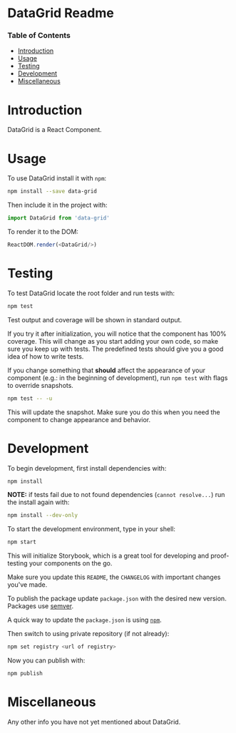 # DataGrid Readme

### Table of Contents

- [Introduction](#introduction)
- [Usage](#usage)
- [Testing](#testing)
- [Development](#development)
- [Miscellaneous](#miscellaneous)

# Introduction

DataGrid is a React Component.

# Usage

To use DataGrid install it with `npm`:

```sh
npm install --save data-grid
```

Then include it in the project with:

```js
import DataGrid from 'data-grid'
```

To render it to the DOM:

```js
ReactDOM.render(<DataGrid/>)
```

# Testing

To test DataGrid locate the root folder and run tests with:

```sh
npm test
```

Test output and coverage will be shown in standard output.

If you try it after initialization, you will notice that the component has 100% coverage. This will change as you start adding your own code, so make sure you keep up with tests. The predefined tests should give you a good idea of how to write tests.

If you change something that **should** affect the appearance of your component (e.g.: in the beginning of development), run `npm test` with flags to override snapshots.

```sh
npm test -- -u
```

This will update the snapshot. Make sure you do this when you need the component to change appearance and behavior.

# Development

To begin development, first install dependencies with:

```sh
npm install
```

**NOTE:** if tests fail due to not found dependencies (`cannot resolve...`) run the install again with:

```sh
npm install --dev-only
```

To start the development environment, type in your shell:

```sh
npm start
```

This will initialize Storybook, which is a great tool for developing and proof-testing your components on the go.

Make sure you update this `README`, the `CHANGELOG` with important changes you've made.

To publish the package update `package.json` with the desired new version. Packages use [semver](http://semver.org/).

A quick way to update the `package.json` is using [`npm`](https://docs.npmjs.com/cli/version).

Then switch to using private repository (if not already):

```sh
npm set registry <url of registry>
```

Now you can publish with:

```sh
npm publish
```

# Miscellaneous

Any other info you have not yet mentioned about DataGrid.
